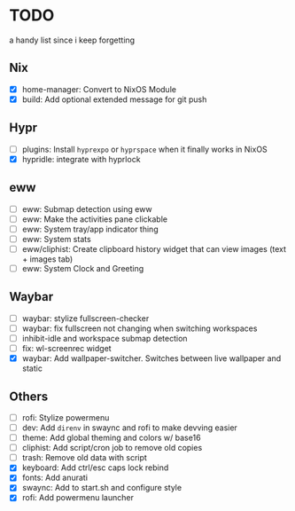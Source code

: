# TODO
a handy list since i keep forgetting

## Nix
- [x] home-manager: Convert to NixOS Module
- [x] build: Add optional extended message for git push

## Hypr
- [ ] plugins: Install `hyprexpo` or `hyprspace` when it finally works in NixOS
- [x] hypridle: integrate with hyprlock

## eww
- [ ] eww: Submap detection using eww
- [ ] eww: Make the activities pane clickable
- [ ] eww: System tray/app indicator thing
- [ ] eww: System stats
- [ ] eww/cliphist: Create clipboard history widget that can view images (text + images tab)
- [ ] eww: System Clock and Greeting 

## Waybar
- [ ] waybar: stylize fullscreen-checker
- [ ] waybar: fix fullscreen not changing when switching workspaces
- [ ] inhibit-idle and workspace submap detection
- [ ] fix: wl-screenrec widget
- [x] waybar: Add wallpaper-switcher. Switches between live wallpaper and static

## Others
- [ ] rofi: Stylize powermenu
- [ ] dev: Add `direnv` in swaync and rofi to make devving easier
- [ ] theme: Add global theming and colors w/ base16
- [ ] cliphist: Add script/cron job to remove old copies
- [ ] trash: Remove old data with script
- [x] keyboard: Add ctrl/esc caps lock rebind
- [x] fonts: Add anurati
- [x] swaync: Add to start.sh and configure style
- [x] rofi: Add powermenu launcher
